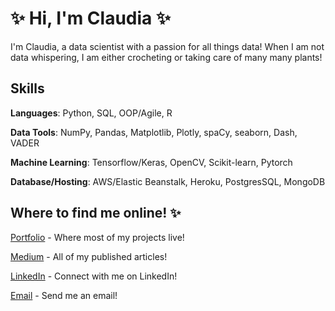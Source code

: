 

# ✨ Hi, I'm Claudia ✨ #



I'm Claudia, a data scientist with a passion for all things data! When I am not data whispering, I am either crocheting or taking care of many many plants!


## Skills 

**Languages**: Python, SQL, OOP/Agile, R

**Data Tools**: NumPy, Pandas, Matplotlib, Plotly, spaCy, seaborn, Dash, VADER

**Machine Learning**: Tensorflow/Keras, OpenCV, Scikit-learn, Pytorch

**Database/Hosting**: AWS/Elastic Beanstalk, Heroku, PostgresSQL, MongoDB


## Where to find me online! ✨ 
 
[Portfolio](https://www.claudiachajon.me) - Where most of my projects live!

[Medium](https://medium.com/@claudia.chajon) - All of my published articles!

[LinkedIn](https://www.linkedin.com/in/claudia-chajon/) - Connect with me on LinkedIn!

[Email](mailto:claudia.chajon@gmail.com) - Send me an email!




<!--
**claudiasofiaC/claudiasofiaC** is a ✨ _special_ ✨ repository because its `README.md` (this file) appears on your GitHub profile.

-->
